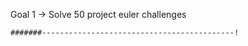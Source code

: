 Goal 1 -> Solve 50 project euler challenges
```
#######-------------------------------------------!
```
